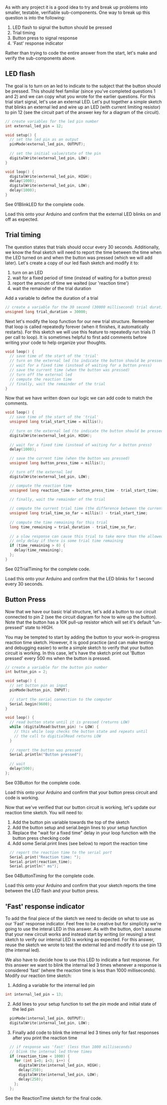 As with any project it is a good idea to try and break up problems into smaller, testable, verifiable sub-components. One way to break up this question is into the following:

1) LED flash to signal the button should be pressed
1) Trial timing
1) Button press to signal response
1) 'Fast' response indicator


Rather than trying to code the entire answer from the start, let's make and verify the sub-components above.

LED flash
-----
The goal is to turn on an led to indicate to the subject that the button should be pressed. This should feel familiar (since you've completed questions 1 and 2) and we can copy what you wrote for the earlier questions. For this trial start signal, let's use an external LED. Let's put together a simple sketch that blinks an external led and wire up an LED (with current limiting resistor) to pin 12 (see the circuit part of the answer key for a diagram of the circuit).

```c++
// create variables for the led pin number
int external_led_pin = 12;

void setup() {
  // set the led pin as an output
  pinMode(external_led_pin, OUTPUT);
  
  // set the initial value/state of the pin
  digitalWrite(external_led_pin, LOW);
}

void loop() {
  digitalWrite(external_led_pin, HIGH);
  delay(1000);
  digitalWrite(external_led_pin, LOW);
  delay(1000);
}
```

See 01BlinkLED for the complete code.

Load this onto your Arduino and confirm that the external LED blinks on and off as expected.

Trial timing
-----

The question states that trials should occur every 30 seconds. Additionally, we know the final sketch will need to report the time between the time when the LED turned on and when the button was pressed (which we will add later). Let's create a copy of our led flash sketch and modify it to:

1) turn on an LED
1) wait for a fixed period of time (instead of waiting for a button press)
1) report the amount of time we waited (our 'reaction time')
1) wait the remainder of the trial duration

Add a variable to define the duration of a trial

```c++
// create a variable for the 30 second (30000 millisecond) trial duration
unsigned long trial_duration = 30000;
```

Next let's modify the loop function for our new trial structure. Remember that loop is called repeatedly forever (when it finishes, it automatically restarts). For this sketch we will use this feature to repeatedly run trials (1 per call to loop). It is sometimes helpful to first add comments before writing your code to help organize your thoughts.

```c++
void loop() {
  // save time of the start of the 'trial'
  // turn on the external led (to indicate the button should be pressed)
  // wait for a fixed time (instead of waiting for a button press)
  // save the current time (when the button was pressed)
  // turn off the external led
  // compute the reaction time
  // finally, wait the remainder of the trial
}
```

Now that we have written down our logic we can add code to match the comments.

```c++
void loop() {
  // save time of the start of the 'trial'
  unsigned long trial_start_time = millis();
  
  // turn on the external led (to indicate the button should be pressed)
  digitalWrite(external_led_pin, HIGH);
  
  // wait for a fixed time (instead of waiting for a button press)
  delay(1000);

  // save the current time (when the button was pressed)
  unsigned long button_press_time = millis();

  // turn off the external led
  digitalWrite(external_led_pin, LOW);

  // compute the reaction time
  unsigned long reaction_time = button_press_time - trial_start_time;

  // finally, wait the remainder of the trial
  
  // compute the current trial time (the difference between the current and start times)
  unsigned long trial_time_so_far = millis() - trial_start_time;
  
  // compute the time remaining for this trial
  long time_remaining = trial_duration - trial_time_so_far;
  
  // a slow response can cause this trial to take more than the allowed trial duration
  // only delay if there is some trial time remaining  
  if (time_remaining > 0) {
    delay(time_remaining);
  };
}
```

See 02TrialTiming for the complete code.

Load this onto your Arduino and confirm that the LED blinks for 1 second every 30 seconds.

Button Press
-----

Now that we have our basic trial structure, let's add a button to our circuit connected to pin 2 (see the circuit diagram for how to wire up the button). Note that the button has a 10K pull-up resistor which will set it's default "un-pressed" state to HIGH.

You may be tempted to start by adding the button to your work-in-progress reaction time sketch. However, it is good practice (and can make testing and debugging easier) to write a simple sketch to verify that your button circuit is working. In this case, let's have the sketch print out 'Button pressed' every 500 ms when the button is pressed.

```c++
// create a variable for the button pin number
int button_pin = 2;

void setup() {
  // set button pin as input
  pinMode(button_pin, INPUT);
  
  // start the serial connection to the computer
  Serial.begin(9600);
}

void loop() {
  // read button state until it is pressed (returns LOW)
  while (digitalRead(button_pin) != LOW) {
    // this while loop checks the button state and repeats until
    // the call to digitialRead returns LOW
  }
  
  // report the button was pressed
  Serial.println("Button pressed");
  
  // wait
  delay(500);
};
```

See 03Button for the complete code.

Load this onto your Arduino and confirm that your button press circuit and code is working.

Now that we've verified that our button circuit is working, let's update our reaction time sketch. You will need to:

1) Add the button pin variable towards the top of the sketch
1) Add the button setup and serial.begin lines to your setup function
1) Replace the "wait for a fixed time" delay in your loop function with the button press checking code
1) Add some Serial.print lines (see below) to report the reaction time

```c++
  // report the reaction time to the serial port
  Serial.print("Reaction time: ");
  Serial.print(reaction_time);
  Serial.println(" ms");
```

See 04ButtonTiming for the complete code.

Load this onto your Arduino and confirm that your sketch reports the time between the LED flash and your button press.

'Fast' response indicator
-----
To add the final piece of the sketch we need to decide on what to use as our 'Fast' response indicator. Feel free to be creative but for simplicity we're going to use the interal LED in this answer. As with the button, don't assume that your new circuit works and instead start by writing (or reusing) a test sketch to verify our internal LED is working as expected. For this answer, reuse the sketch we wrote to test the external led and modify it to use pin 13 (the internal led).

We also have to decide how to use this LED to indicate a fast response. For this answer we want to blink the internal led 3 times whenever a response is considered 'fast' (where the reaction time is less than 1000 milliseconds). Modify our reaction time sketch:

1) Adding a variable for the internal led pin
```c++
int internal_led_pin = 13;
```
2) Add lines to your setup function to set the pin mode and initial state of the led pin
```c++
  pinMode(internal_led_pin, OUTPUT);
  digitalWrite(internal_led_pin, LOW);
```
3) Finally add code to blink the internal led 3 times only for fast responses after you print the reaction time
```c++
  // if response was 'fast' (less than 1000 milliseconds)
  // blink the internal led three times
  if (reaction_time < 1000) {
    for (int i=0; i<3; i++) {
      digitalWrite(internal_led_pin, HIGH);
      delay(250);
      digitalWrite(internal_led_pin, LOW);
      delay(250);
    };
  };
```

See the ReactionTime sketch for the final code.
